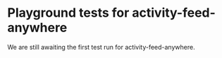 # Playground tests for activity-feed-anywhere
We are still awaiting the first test run for activity-feed-anywhere.
